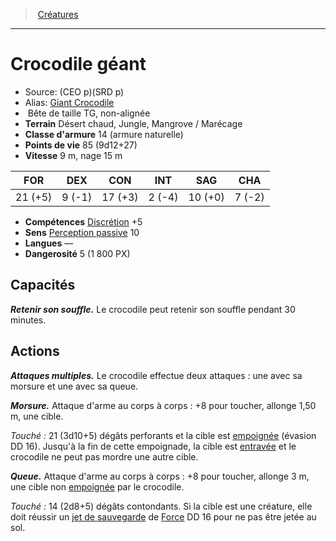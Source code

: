 ﻿> [Créatures](hd_monsters.md)

---

# Crocodile géant

- Source: (CEO p)(SRD p)
- Alias: [Giant Crocodile](srd_monsters_giant_crocodile.md)
-  Bête de taille TG, non-alignée
- **Terrain** Désert chaud, Jungle, Mangrove / Marécage
- **Classe d'armure** 14 (armure naturelle)
- **Points de vie** 85 (9d12+27)
- **Vitesse** 9 m, nage 15 m

|FOR|DEX|CON|INT|SAG|CHA|
|---|---|---|---|---|---|
|21 (+5)| 9 (-1)|17 (+3)| 2 (-4)|10 (+0)| 7 (-2)|

- **Compétences** [Discrétion](hd_abilities_dexterity_discretion.md) +5
- **Sens** [Perception passive](hd_abilities_dexterity_perception_passive.md) 10
- **Langues** —
- **Dangerosité** 5 (1 800 PX)

## Capacités

**_Retenir son souffle._** Le crocodile peut retenir son souffle pendant 30 minutes.

## Actions

**_Attaques multiples._** Le crocodile effectue deux attaques : une avec sa morsure et une avec sa queue.

**_Morsure._** Attaque d'arme au corps à corps : +8 pour toucher, allonge 1,50 m, une cible.

_Touché :_ 21 (3d10+5) dégâts perforants et la cible est [empoignée](hd_conditions_empoigne.md) (évasion DD 16). Jusqu'à la fin de cette empoignade, la cible est [entravée](hd_conditions_entrave.md) et le crocodile ne peut pas mordre une autre cible.

**_Queue._** Attaque d'arme au corps à corps : +8 pour toucher, allonge 3 m, une cible non [empoignée](hd_conditions_empoigne.md) par le crocodile.

_Touché :_ 14 (2d8+5) dégâts contondants. Si la cible est une créature, elle doit réussir un [jet de sauvegarde](hd_abilities_jets_de_sauvegarde.md) de [Force](hd_abilities_strength.md) DD 16 pour ne pas être jetée au sol.

